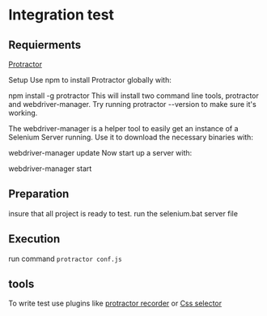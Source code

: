 # Integration test

## Requierments
[Protractor](http://www.protractortest.org/#/)

Setup
Use npm to install Protractor globally with:

npm install -g protractor
This will install two command line tools, protractor and webdriver-manager. Try running protractor --version to make sure it's working.

The webdriver-manager is a helper tool to easily get an instance of a Selenium Server running. Use it to download the necessary binaries with:

webdriver-manager update
Now start up a server with:

webdriver-manager start

## Preparation

insure that all project is ready to test.
run the selenium.bat server file

## Execution
run command
```protractor conf.js```


## tools
To write test use plugins like [protractor recorder](https://github.com/hanthomas/protractor-recorder)
or [Css selector](https://chrome.google.com/webstore/detail/css-selector-helper-for-c/gddgceinofapfodcekopkjjelkbjodin/related)
